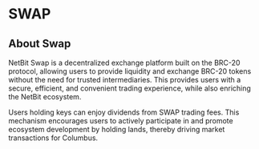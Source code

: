 # SWAP

## About Swap

NetBit Swap is a decentralized exchange platform built on the BRC-20 protocol, allowing users to provide liquidity and exchange BRC-20 tokens without the need for trusted intermediaries. This provides users with a secure, efficient, and convenient trading experience, while also enriching the NetBit ecosystem.&#x20;

Users holding keys can enjoy dividends from SWAP trading fees. This mechanism encourages users to actively participate in and promote ecosystem development by holding lands, thereby driving market transactions for Columbus.

